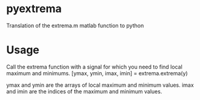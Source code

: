 # pyextrema
Translation of the extrema.m matlab function to python

# Usage
Call the extrema function with a signal for which you need to find local maximum and minimums. 
[ymax, ymin, imax, imin] = extrema.extrema(y)

ymax and ymin are the arrays of local maximum and minimum values. imax and imin are the indices of the maximum and minimum values. 
